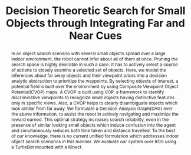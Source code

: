 ---
layout: project-page-new
title: "Decision Theoretic Search for Small Objects through Integrating Far and Near Cues"
authors:
  - name: M Siva Karthik
    sup: #
  - name: Sudhanshu Mittal
    sup: #
  - name: Gurshaant Malik
    sup: #
  - name: K Madhava Krishna
    sup: #
affiliations:
  - name: IIIT Hyderabad, India
    link: https://robotics.iiit.ac.in
    sup: #
permalink: /publications/2015/Karthik_Decision-Theoretic-Search/
abstract: "In an object search scenario with several small objects spread over a large indoor environment, the robot cannot infer about all of them at once. Pruning the search space is highly desirable in such a case. It has to actively select a course of actions to closely examine a selected set of objects. Here, we model the inferences about far away objects and their viewpoint priors into a decision analytic abstraction to prioritize the waypoints. By selecting objects of interest, a potential field is built over the environment by using Composite Viewpoint Object Potential(CVOP) maps. A CVOP is built using VOP, a framework to identify discriminative viewpoints
to recognize small objects having distinctive features only in specific views. Also, a CVOP helps to clearly disambiguate objects which look similar from far away. We formulate a Decision Analysis Graph(DAG) over the above information, to assist the robot in actively navigating and maximize the reward
earned. This optimal strategy increases search reliability, even in the presence of similar looking small objects which induce confusion into the agent and simultaneously reduces both time taken and distance travelled. To the best of our knowledge, there is no current unified formulation which addresses indoor object search scenarios in this manner. We evaluate our system over ROS using a TurtleBot mounted with a Kinect."
paper: https://robotics.iiit.ac.in/uploads/Main/Publications/Siva_etal_ECMR_15.pdf
# iframe: https://www.youtube.com/embed/jhjskX4FQwA

---